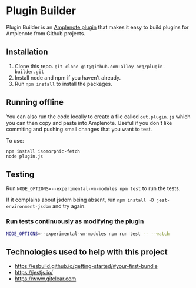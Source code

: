 # Plugin Builder

Plugin Builder is an [Amplenote plugin](https://www.amplenote.com/help/developing_amplenote_plugins) that 
makes it easy to build plugins for Amplenote from Github projects.

## Installation

1. Clone this repo. `git clone git@github.com:alloy-org/plugin-builder.git`
2. Install node and npm if you haven't already. 
3. Run `npm install` to install the packages.  

## Running offline

You can also run the code locally to create a file called `out.plugin.js` which you can then copy and paste into Amplenote. Useful if you don't like commiting and pushing small changes that you want to test.

To use:
```
npm install isomorphic-fetch
node plugin.js
```

## Testing

Run `NODE_OPTIONS=--experimental-vm-modules npm test` to run the tests.

If it complains about jsdom being absent, run `npm install -D jest-environment-jsdom` and try again.

### Run tests continuously as modifying the plugin

```bash
NODE_OPTIONS=--experimental-vm-modules npm run test -- --watch
```

## Technologies used to help with this project

* https://esbuild.github.io/getting-started/#your-first-bundle
* https://jestjs.io/
* https://www.gitclear.com
